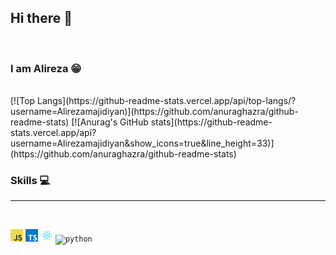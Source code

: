 ## Hi there 👋
<br>

### I am Alireza 😁

<br>
[![Top Langs](https://github-readme-stats.vercel.app/api/top-langs/?username=Alirezamajidiyan)](https://github.com/anuraghazra/github-readme-stats)
[![Anurag's GitHub stats](https://github-readme-stats.vercel.app/api?username=Alirezamajidiyan&show_icons=true&line_height=33)](https://github.com/anuraghazra/github-readme-stats)

### Skills 💻
<hr>
<br>

<code><img height="20" alt="javascript" src="https://raw.githubusercontent.com/github/explore/80688e429a7d4ef2fca1e82350fe8e3517d3494d/topics/javascript/javascript.png"></code>
<code><img height="20" alt="typescript" src="https://raw.githubusercontent.com/github/explore/80688e429a7d4ef2fca1e82350fe8e3517d3494d/topics/typescript/typescript.png"></code>
<code><img height="20" alt="react" src="https://raw.githubusercontent.com/github/explore/80688e429a7d4ef2fca1e82350fe8e3517d3494d/topics/react/react.png"></code>
<code><img height="20" alt="python" src="https://raw.githubusercontent.com/bablubambal/All_logo_and_pictures/1ac69ce5fbc389725f16f989fa53c62d6e1b4883/programming%20languages/python.svg"></code>



